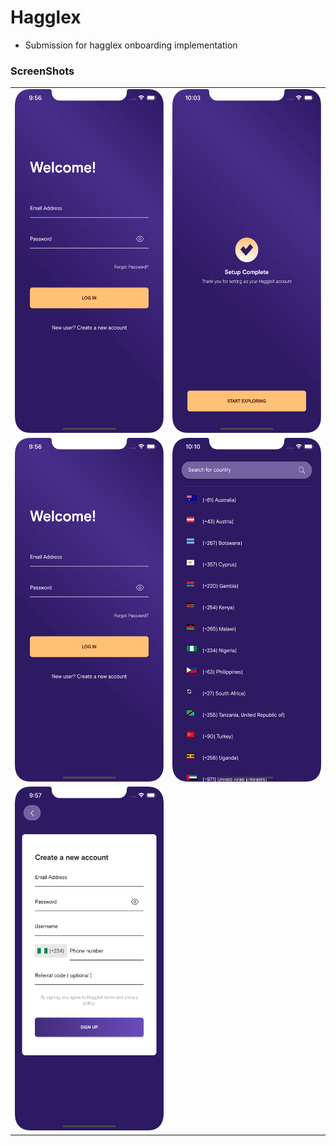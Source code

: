 # Hagglex

- Submission for hagglex onboarding implementation

### ScreenShots

|                                                           |                                                           |
| --------------------------------------------------------- | --------------------------------------------------------- |
| <img src="/screenshots/1.png" width="250" height="550" /> | <img src="/screenshots/4.png" width="250" height="550" /> |
| <img src="/screenshots/1.png" width="250" height="550" /> | <img src="/screenshots/5.png" width="250" height="550" /> |
| <img src="/screenshots/2.png" width="250" height="550" /> |                                                           |
